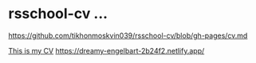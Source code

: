 # rsschool-cv ...

https://github.com/tikhonmoskvin039/rsschool-cv/blob/gh-pages/cv.md


[This is my CV]([https://github.com/tikhonmoskvin039/rsschool-cv/blob/gh-pages/cv.md] "Моё CV на GitHub")
https://dreamy-engelbart-2b24f2.netlify.app/

